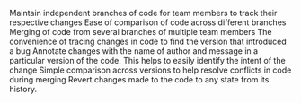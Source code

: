 Maintain independent branches of code for team members to track their respective changes
Ease of comparison of code across different branches
Merging of code from several branches of multiple team members
The convenience of tracing changes in code to find the version that introduced a bug
Annotate changes with the name of author and message in a particular version of the code. This helps to easily identify the intent of the change
Simple comparison across versions to help resolve conflicts in code during merging
Revert changes made to the code to any state from its history.
